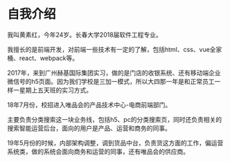 # 自我介绍



我叫黄素红，今年24岁。长春大学2018届软件工程专业。

我擅长的是前端开发，对前端一些技术有一定的了解，包括html、css、vue全家桶、react、webpack等。

2017年，来到广州赫基国际集团实习，做的是门店的收银系统、还有移动端企业微信号的h5页面。因为我们学校是三加一模式，所以大四那一年是和正常员工一样一星期上五天班的实习方式。

18年7月份，校招进入唯品会的产品技术中心-电商前端部门。

主要负责分类搜索这一块业务线，包括h5、pc的分类搜索页，同时还负责相关的搜索智能运营后台，面向的用户是产品、运营和商务的同事。

19年5月份的时候，内部架构调整，调到货品中台，负责货这方面的工作，偏运营系统类，做的系统会面向商务和运营的同事，还有唯品会的供应商。

